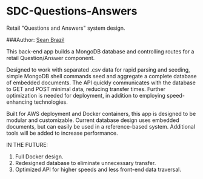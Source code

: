 # SDC-Questions-Answers
Retail "Questions and Answers" system design.

###Author: [Sean Brazil](https://github.com/scbrazil)

This back-end app builds a MongoDB database and controlling routes for a retail Question/Answer component.

Designed to work with separated .csv data for rapid parsing and seeding, simple MongoDB shell commands seed and aggregate a complete database of embedded documents. The API quickly communicates with the database to GET and POST minimal data, reducing transfer times. Further optimization is needed for deployment, in addition to employing speed-enhancing technologies.

Built for AWS deployment and Docker containers, this app is designed to be modular and customizable. Current database design uses embedded documents, but can easily be used in a reference-based system. Additional tools will be added to increase performance.

IN THE FUTURE:

1. Full Docker design.
2. Redesigned database to eliminate unnecessary transfer.
3. Optimized API for higher speeds and less front-end data traversal.
